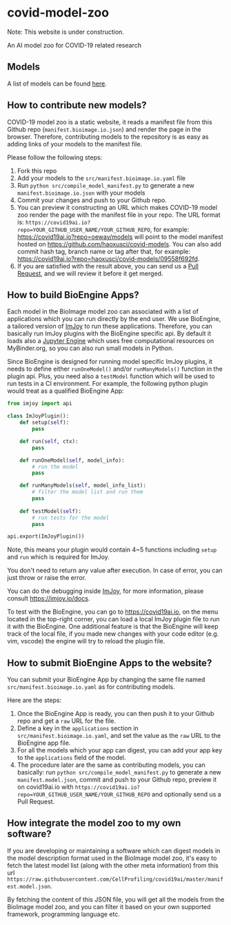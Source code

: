 # covid-model-zoo

Note: This website is under construction.

An AI model zoo for COVID-19 related research



## Models

A list of models can be found [here](./src/manifest.bioimage.io.yaml).

## How to contribute new models?

COVID-19 model zoo is a static website, it reads a manifest file from this Github repo (`manifest.bioimage.io.json`) and render the page in the browser. Therefore, contributing models to the repository is as easy as adding links of your models to the manifest file.

Please follow the following steps:

 1. Fork this repo
 1. Add your models to the `src/manifest.bioimage.io.yaml` file
 1. Run `python src/compile_model_manifest.py` to generate a new `manifest.bioimage.io.json` with your models
 1. Commit your changes and push to your Github repo.
 1. You can preview it constructing an URL which makes COVID-19 model zoo render the page with the manifest file in your repo. The URL format is: `https://covid19ai.io?repo=YOUR_GITHUB_USER_NAME/YOUR_GITHUB_REPO`, for example: https://covid19ai.io?repo=oeway/models will point to the model manifest hosted on https://github.com/haoxusci/covid-models. You can also add commit hash tag, branch name or tag after that, for example: https://covid19ai.io?repo=haoxusci/covid-models/09558f692fd.
 1. If you are satisfied with the result above, you can send us a [Pull Request](https://github.com/CellProfiling/covid19ai/pulls), and we will review it before it get merged.

 ## How to build BioEngine Apps?
 
 Each model in the BioImage model zoo can associated with a list of applications which you can run directly by the end user. We use BioEngine, a tailored version of [ImJoy](https://imjoy.io) to run these applications. Therefore, you can basically run ImJoy plugins with the BioEngine specific api. By default it loads also a [Jupyter Engine](https://github.com/imjoy-team/jupyter-engine-manager) which uses free computational resources on MyBinder.org, so you can also run small models in Python. 

Since BioEngine is designed for running model specific ImJoy plugins, it needs to define either `runOneModel()` and/or `runManyModels()` function in the plugin api. Plus, you need also a `testModel` function which will be used to run tests in a CI environment. For example, the following python plugin would treat as a qualified BioEngine App:

```python
from imjoy import api

class ImJoyPlugin():
    def setup(self):
        pass

    def run(self, ctx):
        pass

    def runOneModel(self, model_info):
        # run the model
        pass

    def runManyModels(self, model_info_list):
        # filter the model list and run them
        pass
    
    def testModel(self):
        # run tests for the model
        pass

api.export(ImJoyPlugin())
```

Note, this means your plugin would contain 4~5 functions including `setup` and `run` which is required for ImJoy.

You don't need to return any value after execution. In case of error, you can just throw or raise the error.

You can do the debugging inside [ImJoy](https://imjoy.io), for more information, please consult https://imjoy.io/docs.

To test with the BioEngine, you can go to https://covid19ai.io, on the menu located in the top-right corner, you can load a local ImJoy plugin file to run it with the BioEngine. One additional feature is that the BioEngine will keep track of the local file, if you made new changes with your code editor (e.g. vim, vscode) the engine will try to reload the plugin file. 

## How to submit BioEngine Apps to the website?

You can submit your BioEngine App by changing the same file named `src/manifest.bioimage.io.yaml` as for contributing models.

Here are the steps:
 1. Once the BioEngine App is ready, you can then push it to your Github repo and get a `raw` URL for the file.
 1. Define a key in the `applications` section in `src/manifest.bioimage.io.yaml`, and set the value as the `raw` URL to the BioEngine app file.
 1. For all the models which your app can digest, you can add your app key to the `applications` field of the model.
 1. The procedure later are the same as contributing models, you can basically: run `python src/compile_model_manifest.py` to generate a new `manifest.model.json`, commit and push to your Github repo, preview it on covid19ai.io with `https://covid19ai.io?repo=YOUR_GITHUB_USER_NAME/YOUR_GITHUB_REPO` and optionally send us a Pull Request.


## How integrate the model zoo to my own software?

If you are developing or maintaining a software which can digest models in the model description format used in the BioImage model zoo, it's easy to fetch the latest model list (along with the other meta information) from this url `https://raw.githubusercontent.com/CellProfiling/covid19ai/master/manifest.model.json`. 

By fetching the content of this JSON file, you will get all the models from the BioImage model zoo, and you can filter it based on your own supported framework, programming language etc.
